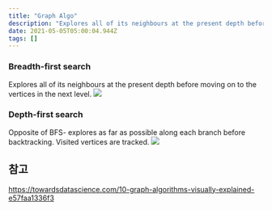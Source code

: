 ```yaml
---
title: "Graph Algo"
description: "Explores all of its neighbours at the present depth before moving on to the vertices in the next level.Opposite of BFS- explores as far as possible al"
date: 2021-05-05T05:00:04.944Z
tags: []
---
```

### Breadth-first search
Explores all of its neighbours at the present depth before moving on to the vertices in the next level.
![](/velogimages/96bd0c09-09a5-4789-b54d-30e4a91ee56a-image.png)

### Depth-first search
Opposite of BFS- explores as far as possible along each branch before backtracking. Visited vertices are tracked.
![](/velogimages/87c86325-a5d0-4135-97f1-36e1fb17ecb2-image.png)

## 참고
https://towardsdatascience.com/10-graph-algorithms-visually-explained-e57faa1336f3